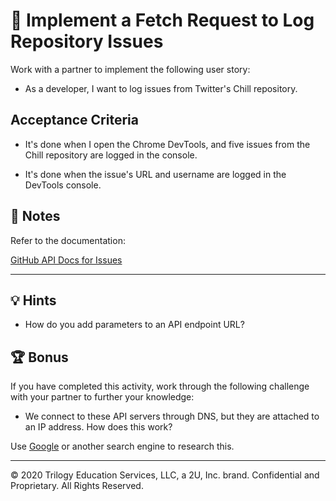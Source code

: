 # 📖 Implement a Fetch Request to Log Repository Issues

Work with a partner to implement the following user story:

  * As a developer, I want to log issues from Twitter's Chill repository.

## Acceptance Criteria

  * It's done when I open the Chrome DevTools, and five issues from the Chill repository are logged in the console.

  * It's done when the issue's URL and username are logged in the DevTools console.

## 📝 Notes

Refer to the documentation: 

[GitHub API Docs for Issues](https://docs.github.com/en/rest/reference/issues#list-repository-issues)

---

## 💡 Hints

* How do you add parameters to an API endpoint URL?

## 🏆 Bonus

If you have completed this activity, work through the following challenge with your partner to further your knowledge:

* We connect to these API servers through DNS, but they are attached to an IP address. How does this work?

Use [Google](https://www.google.com) or another search engine to research this.

---
© 2020 Trilogy Education Services, LLC, a 2U, Inc. brand. Confidential and Proprietary. All Rights Reserved.

